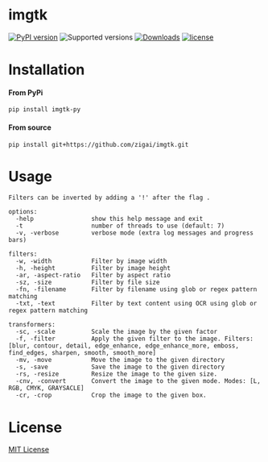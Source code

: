 # imgtk
[![PyPI version](https://badge.fury.io/py/imgtk-py.svg)](https://badge.fury.io/py/imgtk-py)
![Supported versions](https://img.shields.io/badge/python-3.10+-blue.svg)
[![Downloads](https://static.pepy.tech/badge/imgtk-py)](https://pepy.tech/project/imgtk-py)
[![license](https://img.shields.io/github/license/zigai/imgtk.svg)](https://github.com/zigai/imgtk/blob/main/LICENSE)
# Installation
#### From PyPi
```
pip install imgtk-py
```
#### From source
```
pip install git+https://github.com/zigai/imgtk.git
```

# Usage
```
Filters can be inverted by adding a '!' after the flag .

options:
  -help                show this help message and exit
  -t                   number of threads to use (default: 7)
  -v, -verbose         verbose mode (extra log messages and progress bars)

filters:
  -w, -width           Filter by image width
  -h, -height          Filter by image height
  -ar, -aspect-ratio   Filter by aspect ratio
  -sz, -size           Filter by file size
  -fn, -filename       Filter by filename using glob or regex pattern matching
  -txt, -text          Filter by text content using OCR using glob or regex pattern matching

transformers:
  -sc, -scale          Scale the image by the given factor
  -f, -filter          Apply the given filter to the image. Filters: [blur, contour, detail, edge_enhance, edge_enhance_more, emboss, find_edges, sharpen, smooth, smooth_more]
  -mv, -move           Move the image to the given directory
  -s, -save            Save the image to the given directory
  -rs, -resize         Resize the image to the given size.
  -cnv, -convert       Convert the image to the given mode. Modes: [L, RGB, CMYK, GRAYSACLE]
  -cr, -crop           Crop the image to the given box.
```

# License
[MIT License](https://github.com/zigai/imgtk/blob/master/LICENSE)
